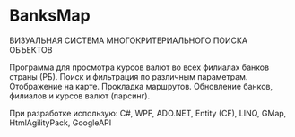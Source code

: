 # BanksMap
ВИЗУАЛЬНАЯ СИСТЕМА МНОГОКРИТЕРИАЛЬНОГО ПОИСКА ОБЪЕКТОВ


Программа для просмотра курсов валют во всех филиалах банков страны (РБ).
Поиск и фильтрация по различным параметрам. Отображение на карте. Прокладка маршрутов. 
Обновление банков, филиалов и курсов валют (парсинг).

При разработке использую:
C#, WPF, ADO.NET, Entity (CF), LINQ, GMap, HtmlAgilityPack, GoogleAPI
